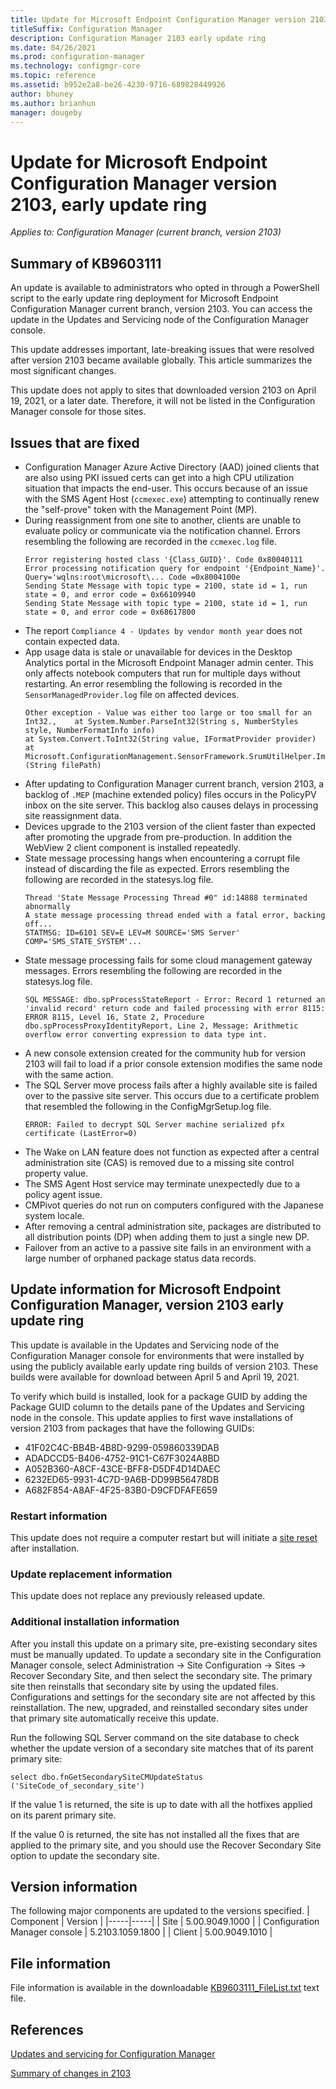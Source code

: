```yaml
---
title: Update for Microsoft Endpoint Configuration Manager version 2103, early update ring
titleSuffix: Configuration Manager
description: Configuration Manager 2103 early update ring
ms.date: 04/26/2021
ms.prod: configuration-manager
ms.technology: configmgr-core
ms.topic: reference
ms.assetid: b952e2a8-be26-4230-9716-689828449926
author: bhuney
ms.author: brianhun
manager: dougeby
---
```

# Update for Microsoft Endpoint Configuration Manager version 2103, early update ring

*Applies to: Configuration Manager (current branch, version 2103)*

## Summary of KB9603111
An update is available to administrators who opted in through a PowerShell script to the early update ring deployment for Microsoft Endpoint Configuration Manager current branch, version 2103. You can access the update in the Updates and Servicing node of the Configuration Manager console.

This update addresses important, late-breaking issues that were resolved after version 2103 became available globally. This article summarizes the most significant changes.

This update does not apply to sites that downloaded version 2103 on April 19, 2021, or a later date. Therefore, it will not be listed in the Configuration Manager console for those sites.

## Issues that are fixed

- Configuration Manager Azure Active Directory (AAD) joined clients that are also using PKI issued certs can get into a high CPU utilization situation that impacts the end-user. This occurs because of an issue with the SMS Agent Host (`ccmexec.exe`) attempting to continually renew the "self-prove" token with the Management Point (MP).
- During reassignment from one site to another, clients are unable to evaluate policy or communicate via the notification channel. Errors resembling the following are recorded in the `ccmexec.log` file. 
   ```text
   Error registering hosted class '{Class_GUID}'. Code 0x80040111
   Error processing notification query for endpoint '{Endpoint_Name}'. Query='wqlns:root\microsoft\... Code =0x8004100e
   Sending State Message with topic type = 2100, state id = 1, run state = 0, and error code = 0x66109940
   Sending State Message with topic type = 2100, state id = 1, run state = 0, and error code = 0x68617800
   ```
- The report `Compliance 4 - Updates by vendor month year` does not contain expected data. 
- App usage data is stale or unavailable for devices in the Desktop Analytics portal in the Microsoft Endpoint Manager admin center. This only affects notebook computers that run for multiple days without restarting. An error resembling the following is recorded in the `SensorManagedProvider.log` file on affected devices.
   ```text
   Other exception - Value was either too large or too small for an Int32.,    at System.Number.ParseInt32(String s, NumberStyles style, NumberFormatInfo info)
   at System.Convert.ToInt32(String value, IFormatProvider provider)
   at Microsoft.ConfigurationManagement.SensorFramework.SrumUtilHelper.ImportCsvToDataTable[T](String filePath)
   ```
- After updating to Configuration Manager current branch, version 2103, a backlog of `.MEP` (machine extended policy) files occurs in the PolicyPV inbox on the site server. This backlog also causes delays in processing site reassignment data.
- Devices upgrade to the 2103 version of the client faster than expected after promoting the upgrade from pre-production. In addition the WebView 2 client component is installed repeatedly.
- State message processing hangs when encountering a corrupt file instead of discarding the file as expected. Errors resembling the following are recorded in the statesys.log file.
   ```text
   Thread 'State Message Processing Thread #0" id:14888 terminated abnormally
   A state message processing thread ended with a fatal error, backing off...
   STATMSG: ID=6101 SEV=E LEV=M SOURCE='SMS Server' COMP='SMS_STATE_SYSTEM'...
   ```
- State message processing fails for some cloud management gateway messages. Errors resembling the following are recorded in the statesys.log file.
   ```text
   SQL MESSAGE: dbo.spProcessStateReport - Error: Record 1 returned an 'invalid record' return code and failed processing with error 8115: ERROR 8115, Level 16, State 2, Procedure dbo.spProcessProxyIdentityReport, Line 2, Message: Arithmetic overflow error converting expression to data type int.
   ```
- A new console extension created for the community hub for version 2103 will fail to load if a prior console extension modifies the same node with the same action. 
- The SQL Server move process fails after a highly available site is failed over to the passive site server. This occurs due to a certificate problem that resembled the following in the ConfigMgrSetup.log file.
   ```text
   ERROR: Failed to decrypt SQL Server machine serialized pfx certificate (LastError=0)
   ```
- The Wake on LAN feature does not function as expected after a central administration site (CAS) is removed due to a missing site control property value.
- The SMS Agent Host service may terminate unexpectedly due to a policy agent issue.
- CMPivot queries do not run on computers configured with the Japanese system locale.
- After removing a central administration site, packages are distributed to all distribution points (DP) when adding them to just a single new DP.
- Failover from an active to a passive site fails in an environment with a large number of orphaned package status data records.

## Update information for Microsoft Endpoint Configuration Manager, version 2103 early update ring
This update is available in the Updates and Servicing node of the Configuration Manager console for environments that were installed by using the publicly available early update ring builds of version 2103. These builds were available for download between April 5 and April 19, 2021.

To verify which build is installed, look for a package GUID by adding the Package GUID column to the details pane of the Updates and Servicing node in the console. This update applies to first wave installations of version 2103 from packages that have the following GUIDs:

- 41F02C4C-BB4B-4B8D-9299-059860339DAB
- ADADCCD5-B406-4752-91C1-C67F3024A8BD
- A052B360-A8CF-43CE-BFF8-D5DF4D14DAEC
- 6232ED65-9931-4C7D-9A6B-DD99B56478DB
- A682F854-A8AF-4F25-83B0-D9CFDFAFE659

### Restart information
This update does not require a computer restart but will initiate a [site reset](../../core/servers/manage/modify-your-infrastructure.md#bkmk_reset) after installation.

### Update replacement information
This update does not replace any previously released update.

### Additional installation information
After you install this update on a primary site, pre-existing secondary sites must be manually updated. To update a secondary site in the Configuration Manager console, select Administration -> Site Configuration -> Sites -> Recover Secondary Site, and then select the secondary site. The primary site then reinstalls that secondary site by using the updated files. Configurations and settings for the secondary site are not affected by this reinstallation. The new, upgraded, and reinstalled secondary sites under that primary site automatically receive this update.

Run the following SQL Server command on the site database to check whether the update version of a secondary site matches that of its parent primary site:
   ```code
   select dbo.fnGetSecondarySiteCMUpdateStatus ('SiteCode_of_secondary_site')
   ```
If the value 1 is returned, the site is up to date with all the hotfixes applied on its parent primary site.

If the value 0 is returned, the site has not installed all the fixes that are applied to the primary site, and you should use the Recover Secondary Site option to update the secondary site.

## Version information
The following major components are updated to the versions specified.
| Component | Version | 
|-----|-----|
| Site | 5.00.9049.1000 |
| Configuration Manager console | 5.2103.1059.1800 |
| Client | 5.00.9049.1010 |

## File information
File information is available in the downloadable [KB9603111_FileList.txt](https://aka.ms/KB9603111_FileList) text file.

## References
[Updates and servicing for Configuration Manager](../../core/servers/manage/updates.md)

[Summary of changes in 2103](../../hotfix/2103/KB9210721.md)